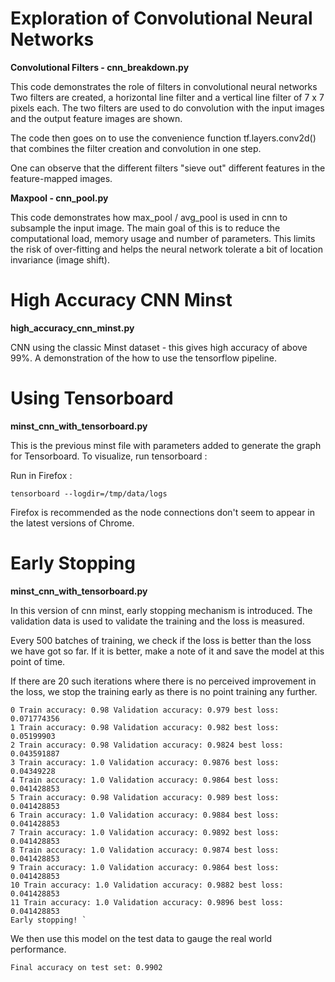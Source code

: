 [logo]:https://upload.wikimedia.org/wikipedia/commons/thumb/1/11/TensorFlowLogo.svg/200px-TensorFlowLogo.svg.png "Tensorflow"

# Exploration of Convolutional Neural Networks

**Convolutional Filters - cnn_breakdown.py**

This code demonstrates the role of filters in convolutional neural networks
Two filters are created, a horizontal line filter and a vertical line filter of 7 x 7 pixels each.
The two filters are used to do convolution with the input images and the output feature images are shown. 

The code then goes on to use the convenience function tf.layers.conv2d() that combines the filter creation
and convolution in one step. 

One can observe that the different filters "sieve out" different features in the feature-mapped images. 


**Maxpool - cnn_pool.py**

This code demonstrates how max_pool / avg_pool is used in cnn to subsample the input image. The main goal
of this is to reduce the computational load, memory usage and number of 
parameters. This limits the risk of over-fitting and helps the neural network tolerate a bit of location 
invariance (image shift).


# High Accuracy CNN Minst 

**high_accuracy_cnn_minst.py**

CNN using the classic Minst dataset - this gives high accuracy of above 99%. 
A demonstration of the 
how to use the tensorflow pipeline. 

# Using Tensorboard

**minst_cnn_with_tensorboard.py**

This is the previous minst file with parameters added to generate the graph for Tensorboard.
To visualize, run tensorboard : 

Run in Firefox : 

`tensorboard --logdir=/tmp/data/logs`

Firefox is recommended as the node connections don't seem to appear in the latest versions of Chrome.

# Early Stopping

**minst_cnn_with_tensorboard.py**

In this version of cnn minst, early stopping mechanism is introduced. 
The validation data is used to validate the training and the loss is measured. 

Every 500 batches of training, we check if the loss is better than the loss we have got so far. If it 
is better, make a note of it and save the model at this point of time. 

If there are 20 such iterations where there is no perceived improvement in the loss, we stop the training 
early as there is no point training any further. 
````
0 Train accuracy: 0.98 Validation accuracy: 0.979 best loss:  0.071774356  
1 Train accuracy: 0.98 Validation accuracy: 0.982 best loss:  0.05199903  
2 Train accuracy: 0.98 Validation accuracy: 0.9824 best loss:  0.043591887  
3 Train accuracy: 1.0 Validation accuracy: 0.9876 best loss:  0.04349228  
4 Train accuracy: 1.0 Validation accuracy: 0.9864 best loss:  0.041428853  
5 Train accuracy: 0.98 Validation accuracy: 0.989 best loss:  0.041428853  
6 Train accuracy: 1.0 Validation accuracy: 0.9884 best loss:  0.041428853  
7 Train accuracy: 1.0 Validation accuracy: 0.9892 best loss:  0.041428853  
8 Train accuracy: 1.0 Validation accuracy: 0.9874 best loss:  0.041428853  
9 Train accuracy: 1.0 Validation accuracy: 0.9864 best loss:  0.041428853  
10 Train accuracy: 1.0 Validation accuracy: 0.9882 best loss:  0.041428853  
11 Train accuracy: 1.0 Validation accuracy: 0.9896 best loss:  0.041428853  
Early stopping! ` 
````

We then use this model on the test data to gauge the real world performance. 
````
Final accuracy on test set: 0.9902
````
